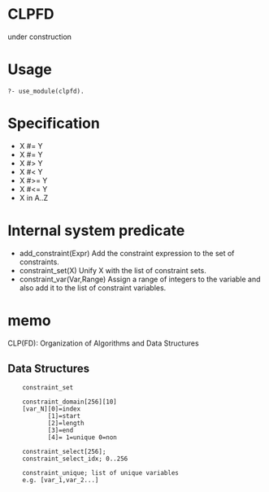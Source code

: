 # CLPFD
under construction

# Usage

```
?- use_module(clpfd).
```

# Specification

- X #= Y
- X #\= Y
- X #> Y
- X #< Y
- X #>= Y
- X #<= Y
- X in A..Z

# Internal system predicate
- add_constraint(Expr)  Add the constraint expression to the set of constraints.
- constraint_set(X) Unify X with the list of constraint sets.
- constraint_var(Var,Range) Assign a range of integers to the variable and also add it to the list of constraint variables.

# memo
CLP(FD): Organization of Algorithms and Data Structures

## Data Structures

```
    constraint_set

    constraint_domain[256][10] 
    [var_N][0]=index
           [1]=start
           [2]=length
           [3]=end
           [4]= 1=unique 0=non

    constraint_select[256];
    constraint_select_idx; 0..256

    constraint_unique; list of unique variables
    e.g. [var_1,var_2...]
    
```
